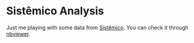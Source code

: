 # Sistêmico Analysis

Just me playing with some data from [Sistêmico](http://sistemico.org). You can
check it through
[nbviewer](http://nbviewer.ipython.org/github/cuducos/sistemico_analysis).
